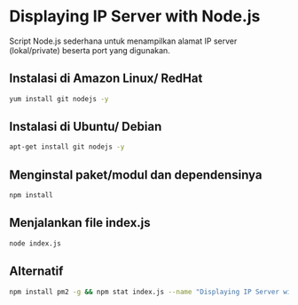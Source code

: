 # Displaying IP Server with Node.js
Script Node.js sederhana untuk menampilkan alamat IP server (lokal/private) beserta port yang digunakan. 

## Instalasi di Amazon Linux/ RedHat
```bash
yum install git nodejs -y
```
## Instalasi di Ubuntu/ Debian
```bash
apt-get install git nodejs -y
```

## Menginstal paket/modul dan dependensinya
```bash
npm install
```
## Menjalankan file index.js
```bash
node index.js
```

## Alternatif
```bash
npm install pm2 -g && npm stat index.js --name "Displaying IP Server with Node.js"
```
